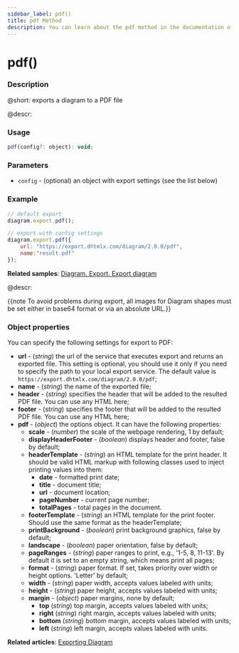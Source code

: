 ```yaml
---
sidebar_label: pdf()
title: pdf Method
description: You can learn about the pdf method in the documentation of the DHTMLX JavaScript Diagram library. Browse developer guides and API reference, try out code examples and live demos, and download a free 30-day evaluation version of DHTMLX Diagram.
---
```


# pdf()

### Description

@short: exports a diagram to a PDF file

@descr:

### Usage

~~~js
pdf(config?: object): void;
~~~

### Parameters

- `config` - (optional) an object with export settings (see the list below)

### Example

~~~js
// default export
diagram.export.pdf();

// export with config settings
diagram.export.pdf({
	url: "https://export.dhtmlx.com/diagram/2.0.0/pdf",
	name:"result.pdf"
});
~~~


**Related samples**: [Diagram. Export. Export diagram](https://snippet.dhtmlx.com/ybpmz0zk)

@descr:

{{note To avoid problems during export, all images for Diagram shapes must be set either in base64 format or via an absolute URL.}}

### Object properties

You can specify the following settings for export to PDF:

- **url** - (*string*) the url of the service that executes export and returns an exported file. This setting is optional, you should use it only if you need to specify the path to your local export service. The default value is `https://export.dhtmlx.com/diagram/2.0.0/pdf`;
- **name** - (*string*) the name of the exported file;
- **header** - (*string*) specifies the header that will be added to the resulted PDF file. You can use any HTML here;
- **footer** - (*string*) specifies the footer that will be added to the resulted PDF file. You can use any HTML here;
- **pdf** - (*object*) the options object. It can have the following properties:
	- **scale** - (*number*) the scale of the webpage rendering, 1 by default;
	- **displayHeaderFooter** - (*boolean*) displays header and footer, false by default;
	- **headerTemplate** - (*string*) an HTML template for the print header. It should be valid HTML markup with following classes used to inject printing values into them:
		- **date** - formatted print date;
		- **title** - document title;
		- **url** - document location;
		- **pageNumber** - current page number;
		- **totalPages** - total pages in the document.
	- **footerTemplate** - (*string*) an HTML template for the print footer. Should use the same format as the headerTemplate;
	- **printBackground** - (*boolean*) print background graphics, false by default;
	- **landscape** - (*boolean*) paper orientation, false by default;
	- **pageRanges** - (*string*) paper ranges to print, e.g., '1-5, 8, 11-13'. By default it is set to an empty string, which means print all pages;
	- **format** - (*string*) paper format. If set, takes priority over width or height options. 'Letter' by default;
	- **width** - (*string*) paper width, accepts values labeled with units;
	- **height** - (*string*) paper height, accepts values labeled with units;
	- **margin** - (*object*) paper margins, none by default;
		- **top** (*string*) top margin, accepts values labeled with units;
		- **right** (*string*) right margin, accepts values labeled with units;
		- **bottom** (*string*) bottom margin, accepts values labeled with units;
		- **left** (*string*) left margin, accepts values labeled with units.

**Related articles**:  [Exporting Diagram](../../../guides/data_export/)
